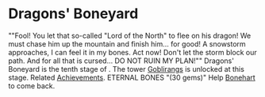 # Dragons' Boneyard

 ""Fool! You let that so-called "Lord of the North" to flee on his dragon! We must chase him up the mountain and finish him… for good! A snowstorm approaches, I can feel it in my bones. Act now! Don't let the storm block our path. And for all that is cursed… DO NOT RUIN MY PLAN!""
Dragons' Boneyard is the tenth stage of . The tower [Goblirangs](Goblirangs) is unlocked at this stage.
Related [Achievements](Achievements).
 ETERNAL BONES "(30 gems)" Help [Bonehart](Bonehart) to come back.